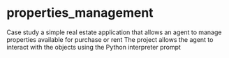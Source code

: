 # properties_management
Case study
a simple real estate application that allows an agent to manage properties
available for purchase or rent
The project allows the agent to interact with the objects using the Python interpreter
prompt
